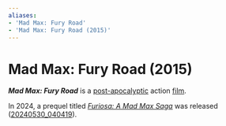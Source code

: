 ```yaml
---
aliases:
- 'Mad Max: Fury Road'
- 'Mad Max: Fury Road (2015)'
---
```


# Mad Max: Fury Road (2015)

_**Mad Max: Fury Road**_ is a [post-apocalyptic](post-apocalyptic.md) action [film](../indices/films.md).

In 2024, a prequel titled _[Furiosa: A Mad Max Saga](furiosa-a-mad-max-saga.md)_ was released ([20240530_040419](../entries/20240530_040419.md)).
